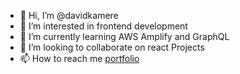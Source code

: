 - 👋 Hi, I’m @davidkamere
- 👀 I’m interested in frontend development
- 🌱 I’m currently learning AWS Amplify and GraphQL
- 💞️ I’m looking to collaborate on react Projects
- 📫 How to reach me [portfolio](https://portfolio-davidkamere.vercel.app/)

<!---
davidkamere/davidkamere is a ✨ special ✨ repository because its `README.md` (this file) appears on your GitHub profile.
You can click the Preview link to take a look at your changes.
--->
